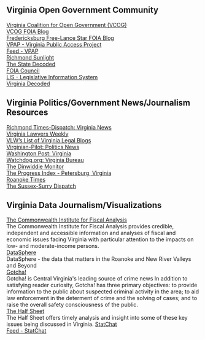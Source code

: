 ## Virginia Open Government Community  
[Virginia Coalition for Open Government (VCOG)](http://www.opengovva.org/)  
[VCOG FOIA Blog](http://www.opengovva.org/blog)  
[Fredericksburg Free-Lance Star FOIA Blog](http://news.fredericksburg.com/foia/)  
[VPAP - Virginia Public Access Project](http://www.vpap.org/)  
[Feed - VPAP](http://www.vpap.org/updates/rss/)  
[Richmond Sunlight](http://www.richmondsunlight.com/)  
[The State Decoded](http://www.statedecoded.com/)  
[FOIA Council](http://foiacouncil.dls.virginia.gov/">http://foiacouncil.dls.virginia.gov/)  
[LIS - Legislative Information System](http://lis.virginia.gov/)  
[Virginia Decoded](http://vacode.org/)  

## Virginia Politics/Government News/Journalism Resources  
[Richmond Times-Dispatch: Virginia News](http://www.timesdispatch.com/news/state-regional/)  
[Virginia Lawyers Weekly](http://valawyersweekly.com/)  
[VLW’s List of Virginia Legal Blogs](http://valawyersweekly.com/virginia-legal-blogs/)  
[Virginian-Pilot: Politics News](http://hamptonroads.com/pilot/news/politics)  
[Washington Post: Virginia](http://www.washingtonpost.com/va)  
[Watchdog.org: Virginia Bureau](http://watchdog.org/category/virginia/)  
[The Dinwiddie Monitor](http://dinwiddie-monitor.com/)  
[The Progress Index - Petersburg, Virginia](http://www.progress-index.com/)  
[Roanoke Times](http://www.roanoke.com/)  
[The Sussex-Surry Dispatch](http://www.sussexsurrydispatch.com/)  

## Virginia Data Journalism/Visualizations  
[The Commonwealth Institute for Fiscal Analysis](www.thecommonwealthinstitute.org)  
The Commonwealth Institute for Fiscal Analysis provides credible, independent and accessible information and analyses of fiscal and economic issues facing Virginia with particular attention to the impacts on low- and moderate-income persons.  
[DataSphere](http://web.archive.org/web/20130130174553/http://www.roanoke.com/datasphere/wb/xp-index)  
DataSphere - the data that matters in the Roanoke and New River Valleys and Beyond  
[Gotcha!](http://www.richmond.com/gotcha/)  
Gotcha! is Central Virginia's leading source of crime news In addition to satisfying reader curiosity, Gotcha! has three primary objectives: to provide information to the public about suspected criminal activity in the area; to aid law enforcement in the determent of crime and the solving of cases; and to raise the overall safety consciousness of the public.  
[The Half Sheet](http://thehalfsheet.org/)  
The Half Sheet offers timely analysis and insight into some of these key issues being discussed in Virginia.
[StatChat](http://statchatva.org/)  
[Feed - StatChat](http://statchatva.org/feed/)  